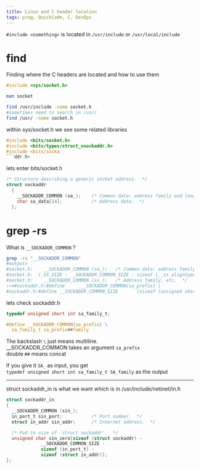```yaml
---
title: Linux and C header location
tags: prog, QuickCode, C, DevOps
---
```


`#include <something>` is located in `/usr/include` or `/usr/local/include` 


# find

Finding where the C headers are located and how to use them

```C
#include <sys/socket.h>
```

```bash
man socket

find /usr/include -name socket.h
#sometimes need to search in /usr/
find /usr/ -name socket.h
```

within sys/socket.h we see some related libraries

```C
#include <bits/socket.h>
#include <bits/types/struct_osockaddr.h>
#include <bits/socka
```ddr.h>
```
lets enter bits/socket.h

```C
/* Structure describing a generic socket address.  */
struct sockaddr
  {
    __SOCKADDR_COMMON (sa_);    /* Common data: address family and length.  */
    char sa_data[14];           /* Address data.  */
  };

```

# grep -rs

What is `__SOCKADDR_COMMON` ?

```bash
grep -rs "__SOCKADDR_COMMON"
#output>
#socket.h:    __SOCKADDR_COMMON (sa_);   /* Common data: address family and length.  */
#socket.h:  (_SS_SIZE - __SOCKADDR_COMMON_SIZE - sizeof (__ss_aligntype))
#socket.h:    __SOCKADDR_COMMON (ss_);   /* Address family, etc.  */
-->#sockaddr.h:#define      __SOCKADDR_COMMON(sa_prefix) \
#sockaddr.h:#define __SOCKADDR_COMMON_SIZE       (sizeof (unsigned short int))
```

lets check sockaddr.h

```C
typedef unsigned short int sa_family_t;

#define __SOCKADDR_COMMON(sa_prefix) \
  sa_family_t sa_prefix##family
```

The backslash `\` just means multiline.   
__SOCKADDR_COMMON takes an argument `sa_prefix`  
double `##` means concat  

If you give it `SA_` as input, you get  
`typedef unsigned short int sa_family_t SA_family` as the output  

---

struct sockaddr_in is what we want which is in /usr/include/netinet/in.h

```C
struct sockaddr_in
{
  __SOCKADDR_COMMON (sin_);
  in_port_t sin_port;           /* Port number.  */
  struct in_addr sin_addr;      /* Internet address.  */

  /* Pad to size of `struct sockaddr'.  */
  unsigned char sin_zero[sizeof (struct sockaddr) -
             __SOCKADDR_COMMON_SIZE -
             sizeof (in_port_t) -
             sizeof (struct in_addr)];
};
```